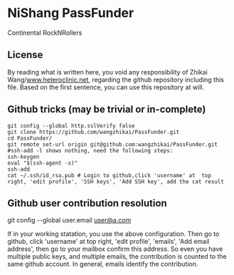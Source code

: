 # NiShang PassFunder
Continental RockNRollers

License
----
By reading what is written here, you void any responsibility of Zhikai Wang/www.heteroclinic.net, regarding the github repository including this file. Based on the first sentence, you can use this repository at will.

Github tricks (may be trivial or in-complete)
----
	git config --global http.sslVerify false
	git clone https://github.com/wangzhikai/PassFunder.git
	cd PassFunder/
	git remote set-url origin git@github.com:wangzhikai/PassFunder.git
	#ssh-add -l shows nothing, need the following steps:
	ssh-keygen
	eval "$(ssh-agent -s)"
	ssh-add
	cat ~/.ssh/id_rsa.pub # Login to github,click 'username' at  top right, 'edit profile', 'SSH keys', 'Add SSH key', add the cat result

Github user contribution resolution 
----
git config --global user.email user@a.com

If in your working statation, you use the above configuration. Then go to github, click 'username' at  top right, 'edit profile', 'emails', 'Add email address', then go to your mailbox confirm this address. So even you have multiple public keys, and multiple emails, the contribution is counted to the same github account. In general, emails identify the contribution.
